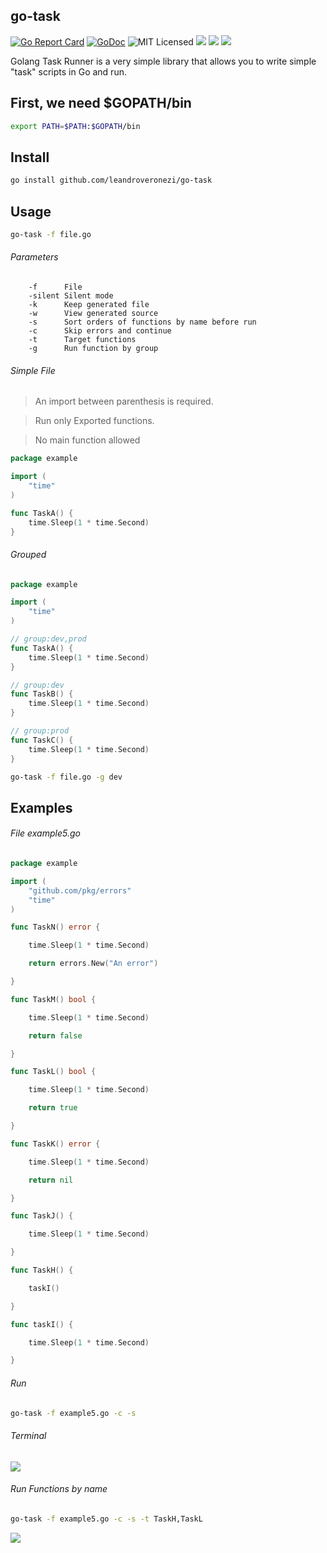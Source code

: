 ## go-task

[![Go Report Card](https://goreportcard.com/badge/github.com/leandroveronezi/go-task)](https://goreportcard.com/report/github.com/leandroveronezi/go-task)
[![GoDoc](https://godoc.org/github.com/leandroveronezi/go-task?status.png)](https://godoc.org/github.com/leandroveronezi/go-task)
![MIT Licensed](https://img.shields.io/github/license/leandroveronezi/go-task.svg)
![](https://img.shields.io/github/repo-size/leandroveronezi/go-task.svg)
[![](https://img.shields.io/badge/Require-go--terminal-blue.svg)](https://github.com/leandroveronezi/go-terminal)
[![](https://img.shields.io/badge/Require-go-1.11-blue.svg)](http://golang.com)

Golang Task Runner is a very simple library that allows you to write simple "task" scripts in Go and run.

## First, we need $GOPATH/bin

```bash
export PATH=$PATH:$GOPATH/bin
```

## Install 

```bash
go install github.com/leandroveronezi/go-task
```

## Usage

```bash
go-task -f file.go
```

###### Parameters

```
    -f      File
    -silent Silent mode
    -k      Keep generated file
    -w      View generated source 
    -s      Sort orders of functions by name before run
    -c      Skip errors and continue
    -t      Target functions
    -g      Run function by group
```

###### Simple File

> An import between parenthesis is required.

> Run only Exported functions.

> No main function allowed

```go
package example

import (
	"time"
)

func TaskA() {
	time.Sleep(1 * time.Second)
}
```

###### Grouped

```go
package example

import (
	"time"
)

// group:dev,prod
func TaskA() {
	time.Sleep(1 * time.Second)
}

// group:dev
func TaskB() {
	time.Sleep(1 * time.Second)
}

// group:prod
func TaskC() {
	time.Sleep(1 * time.Second)
}
```

```bash
go-task -f file.go -g dev
```

## Examples

###### File example5.go

```go
package example

import (
	"github.com/pkg/errors"
	"time"
)

func TaskN() error {

	time.Sleep(1 * time.Second)

	return errors.New("An error")

}

func TaskM() bool {

	time.Sleep(1 * time.Second)

	return false

}

func TaskL() bool {

	time.Sleep(1 * time.Second)

	return true

}

func TaskK() error {

	time.Sleep(1 * time.Second)

	return nil

}

func TaskJ() {

	time.Sleep(1 * time.Second)

}

func TaskH() {

	taskI()

}

func taskI() {

	time.Sleep(1 * time.Second)

}
```

###### Run

```bash
go-task -f example5.go -c -s
```

###### Terminal

![](https://leandroveronezi.github.io/go-task/example/img/example5.png)


###### Run Functions by name

```bash
go-task -f example5.go -c -s -t TaskH,TaskL
```

![](https://leandroveronezi.github.io/go-task/example/img/example5_2.png)
